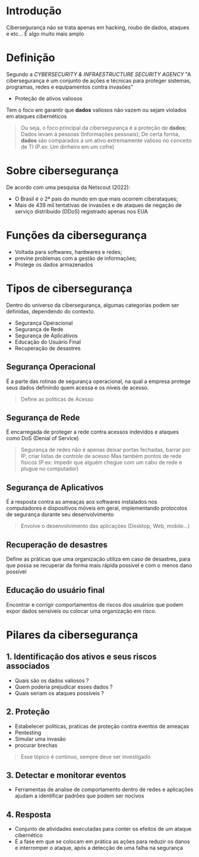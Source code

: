
# Introdução

Cibersegurança não se trata apenas em hacking, roubo de dados, ataques e etc... É algo muito mais amplo

# Definição

Segundo a _CYBERSECURITY & INFRAESTRUCTURE SECURITY AGENCY_
"A cibersegurança é um conjunto de ações e técnicas para proteger sistemas, programas, redes e equipamentos contra invasões"

- Proteção de ativos valiosos

Tem o foco em garantir que **dados** valiosos não vazem ou sejam violados em ataques cibernéticos

> Ou seja, o foco principal da cibersegurança é a proteção de **dados**;
> Dados levam á pessoas (Informações pessoais);
> De certa forma, **dados** são comparados a um ativo extremamente valioso no conceito de TI (P.ex: Um dinheiro em um cofre)

# Sobre cibersegurança

De acordo com uma pesquisa da Netscout (2022):

- O Brasil é o 2ª país do mundo em que mais ocorrem ciberataques;
- Mais de 439 mil tentativas de invasões e de ataques de negação de serviço distribuído (DDoS) registrado apenas nos EUA

# Funções da cibersegurança

- Voltada para softwares, hardwares e redes;
- previne problemas com a gestão de informações;
- Protege os dados armazenados

# Tipos de cibersegurança

Dentro do universo da cibersegurança, algumas categorias podem ser definidas, dependendo do contexto.

- Segurança Operacional
- Segurança de Rede
- Segurança de Aplicativos
- Educação do Usuário Final
- Recuperação de desastres

## Segurança Operacional

É a parte das rotinas de segurança operacional, na qual  a empresa protege seus dados definindo quem acessa e os níveis de acesso.

> Define as politicas de Acesso

## Segurança de Rede

É encarregada de proteger a rede contra acessos indevidos e ataques como DoS (Denial of Service)

> Segurança de redes não é apenas deixar portas fechadas, barrar por IP, criar listas de controle de acesso
> Mas também pontos de rede fisicos (P.ex: Impedir que alguém chegue com um cabo de rede e plugue no computador)

## Segurança de Aplicativos

É a resposta contra as ameaças aos softwares instalados nos computadores e dispositivos móveis em geral, implementando protocolos de segurança durante seu desenvolvimento

> Envolve o desenvolvimento das aplicações (Desktop, Web, mobile...)

## Recuperação de desastres

Define as práticas que uma organização utiliza em caso de desastres, para que possa se recuperar da forma mais rápida possível e com o menos dano possível

## Educação do usuário final

Encontrar e corrigir comportamentos de riscos dos usuários que podem expor dados sensíveis ou colocar uma organização em risco.

# Pilares da cibersegurança

## 1. Identificação dos ativos e seus riscos associados

- Quais são os dados valiosos ?
- Quem poderia prejudicar esses dados ?
- Quais seriam os ataques possíveis ?

## 2. Proteção

- Estabelecer politicas, praticas de proteção contra eventos de ameaças
- Pentesting
- Simular uma invasão
- procurar brechas

> Esse tópico é continuo, sempre deve ser investigado 

## 3. Detectar e monitorar eventos

- Ferramentas de analise de comportamento dentro de redes e aplicações ajudam a identificar padrões que podem ser nocivos

## 4. Resposta

- Conjunto de atividades executadas para conter os efeitos de um ataque cibernético
- É a fase em que se colocam em prática as ações para reduzir os danos e interromper o ataque, após a detecção de uma falha na segurança